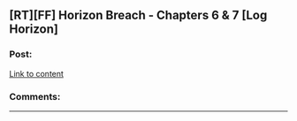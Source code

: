 ## [RT][FF] Horizon Breach - Chapters 6 & 7 [Log Horizon]

### Post:

[Link to content](https://www.fanfiction.net/s/11936165/6/Horizon-Breach)

### Comments:

---

